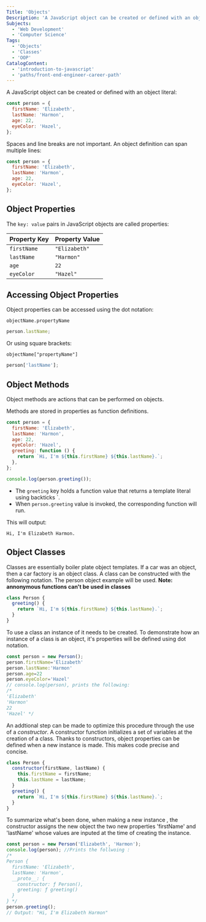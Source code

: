 ```yaml
---
Title: 'Objects'
Description: 'A JavaScript object can be created or defined with an object literal: js const person = { firstName: Elizabeth, lastName: Harmon, age: 22, eyeColor: Hazel,'
Subjects:
  - 'Web Development'
  - 'Computer Science'
Tags:
  - 'Objects'
  - 'Classes'
  - 'OOP'
CatalogContent:
  - 'introduction-to-javascript'
  - 'paths/front-end-engineer-career-path'
---
```


A JavaScript object can be created or defined with an object literal:

```js
const person = {
  firstName: 'Elizabeth',
  lastName: 'Harmon',
  age: 22,
  eyeColor: 'Hazel',
};
```

Spaces and line breaks are not important. An object definition can span multiple lines:

```js
const person = {
  firstName: 'Elizabeth',
  lastName: 'Harmon',
  age: 22,
  eyeColor: 'Hazel',
};
```

## Object Properties

The `key: value` pairs in JavaScript objects are called properties:

| Property Key | Property Value |
| ------------ | -------------- |
| `firstName`  | `"Elizabeth"`  |
| `lastName`   | `"Harmon"`     |
| `age`        | `22`           |
| `eyeColor`   | `"Hazel"`      |

## Accessing Object Properties

Object properties can be accessed using the dot notation:

```pseudo
objectName.propertyName
```

```js
person.lastName;
```

Or using square brackets:

```pseudo
objectName["propertyName"]
```

```js
person['lastName'];
```

## Object Methods

Object methods are actions that can be performed on objects.

Methods are stored in properties as function definitions.

```js
const person = {
  firstName: 'Elizabeth',
  lastName: 'Harmon',
  age: 22,
  eyeColor: 'Hazel',
  greeting: function () {
    return `Hi, I'm ${this.firstName} ${this.lastName}.`;
  },
};

console.log(person.greeting());
```

- The `greeting` key holds a function value that returns a template literal using backticks `.
- When `person.greeting` value is invoked, the corresponding function will run.

This will output:

```shell
Hi, I'm Elizabeth Harmon.
```

## Object Classes

Classes are essentially boiler plate object templates. If a car was an object, then a car factory is an object class.
A class can be constructed with the following notation. The person object example will be used. **Note: annonymous functions can't be used in classes**

```js
class Person {
  greeting() {
    return `Hi, I'm ${this.firstName} ${this.lastName}.`;
  }
}
```

To use a class an instance of it needs to be created. To demonstrate how an instance of a class is an object, it's properties will be defined using dot notation.

```js
const person = new Person();
person.firstName='Elizabeth'
person.lastName:'Harmon'
person.age=22
person.eyeColor='Hazel'
// console.log(person), prints the following:
/*
'Elizabeth'
'Harmon'
22
'Hazel' */
```

An addtional step can be made to optimize this procedure through the use of a _constructor_.
A constructor function initializes a set of variables at the creation of a class. Thanks to constructors, object properties can be defined when a new instance is made. This makes code precise and concise.

```js
class Person {
  constructor(firstName, lastName) {
    this.firstName = firstName;
    this.lastName = lastName;
  }
  greeting() {
    return `Hi, I'm ${this.firstName} ${this.lastName}.`;
  }
}
```

To summarize what's been done, when making a new instance , the constructor assigns the new object the two new properties 'firstName' and 'lastName' whose values are inputed at the time of creating the instance.

```js
const person = new Person('Elizabeth', 'Harmon');
console.log(person); //Prints the follwoing :
/*
Person {
  firstName: 'Elizabeth',
  lastName: 'Harmon',
  __proto__: {
    constructor: ƒ Person(),
    greeting: ƒ greeting()
  }
} */
person.greeting(); 
// Output: "Hi, I'm Elizabeth Harmon"
```
